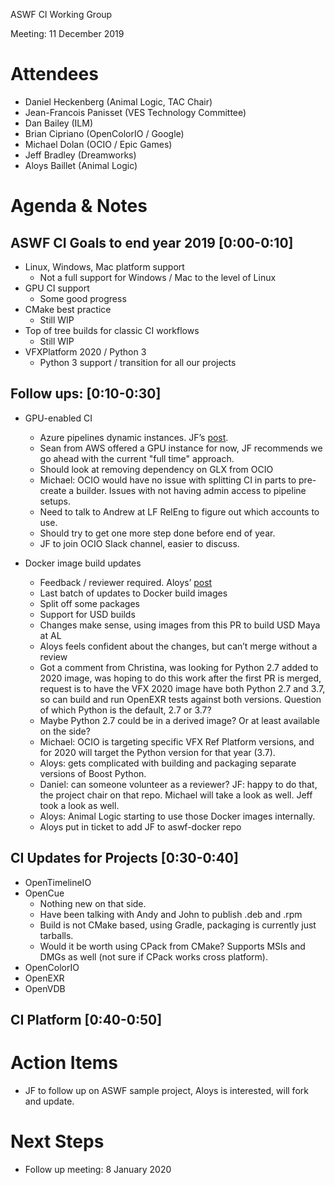 ASWF CI Working Group

Meeting:   11 December 2019

# Attendees

* Daniel Heckenberg (Animal Logic, TAC Chair)
* Jean-Francois Panisset (VES Technology Committee)
* Dan Bailey (ILM)
* Brian Cipriano (OpenColorIO / Google)
* Michael Dolan (OCIO / Epic Games)
* Jeff Bradley (Dreamworks)
* Aloys Baillet (Animal Logic)

# Agenda & Notes

## ASWF CI Goals to end year 2019  [0:00-0:10]

* Linux, Windows, Mac platform support
    * Not a full support for Windows / Mac to the level of Linux
* GPU CI support
    * Some good progress
* CMake best practice
    * Still WIP
* Top of tree builds for classic CI workflows
    * Still WIP
* VFXPlatform 2020 / Python 3
    * Python 3 support / transition for all our projects

## Follow ups: [0:10-0:30]

* GPU-enabled CI
    * Azure pipelines dynamic instances.  JF’s [post](https://lists.aswf.io/g/tac/message/1139).
    * Sean from AWS offered a GPU instance for now, JF recommends we go ahead with the current "full time" approach.
    * Should look at removing dependency on GLX from OCIO
    * Michael: OCIO would have no issue with splitting CI in parts to pre-create a builder. Issues with not having admin access to pipeline setups.
    * Need to talk to Andrew at LF RelEng to figure out which accounts to use.
    * Should try to get one more step done before end of year.
    * JF to join OCIO Slack channel, easier to discuss.

* Docker image build updates
    * Feedback / reviewer required.  Aloys’ [post](https://lists.aswf.io/g/tac/message/1133)
    * Last batch of updates to Docker build images
    * Split off some packages
    * Support for USD builds
    * Changes make sense, using images from this PR to build USD Maya at AL
    * Aloys feels confident about the changes, but can’t merge without a review
    * Got a comment from Christina, was looking for Python 2.7 added to 2020 image, was hoping to do this work after the first PR is merged, request is to have the VFX 2020 image have both Python 2.7 and 3.7, so can build and run OpenEXR tests against both versions. Question of which Python is the default, 2.7 or 3.7?
    * Maybe Python 2.7 could be in a derived image? Or at least available on the side?
    * Michael: OCIO is targeting specific VFX Ref Platform versions, and for 2020 will target the Python version for that year (3.7).
    * Aloys: gets complicated with building and packaging separate versions of Boost Python.
    * Daniel: can someone volunteer as a reviewer? JF: happy to do that, the project chair on that repo. Michael will take a look as well. Jeff took a look as well.
    * Aloys: Animal Logic starting to use those Docker images internally.
    * Aloys put in ticket to add JF to aswf-docker repo

## CI Updates for Projects [0:30-0:40]

* OpenTimelineIO
* OpenCue
    * Nothing new on that side.
    * Have been talking with Andy and John to publish .deb and .rpm
    * Build is not CMake based, using Gradle, packaging is currently just tarballs.
    * Would it be worth using CPack from CMake? Supports MSIs and DMGs as well (not sure if CPack works cross platform).
* OpenColorIO
* OpenEXR
* OpenVDB

## CI Platform [0:40-0:50]

# Action Items

* JF to follow up on ASWF sample project, Aloys is interested, will fork and update.

# Next Steps

* Follow up meeting: 8 January 2020

